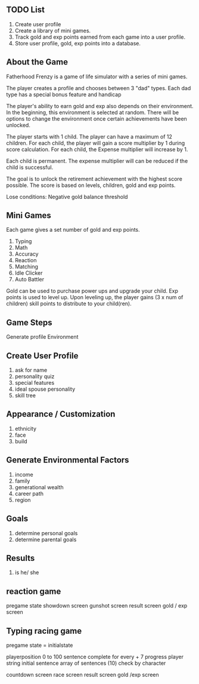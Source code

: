 ## TODO List

1. Create user profile
2. Create a library of mini games.
3. Track gold and exp points earned from each game into a user profile.
4. Store user profile, gold, exp points into a database.

## About the Game

Fatherhood Frenzy is a game of life simulator with a series of mini games.

The player creates a profile and chooses between 3 "dad" types.
Each dad type has a special bonus feature and handicap

The player's ability to earn gold and exp also depends on their environment.
In the beginning, this environment is selected at random.
There will be options to change the environment once certain achievements have been unlocked.

The player starts with 1 child. The player can have a maximum of 12 children.
For each child, the player will gain a score multiplier by 1 during score calculation.
For each child, the Expense multiplier will increase by 1.

Each child is permanent. The expense multiplier will can be reduced if the child is successful.

The goal is to unlock the retirement achievement with the highest score possible.
The score is based on levels, children, gold and exp points.

Lose conditions:
Negative gold balance threshold

## Mini Games

Each game gives a set number of gold and exp points.

1. Typing
2. Math
3. Accuracy
4. Reaction
5. Matching
6. Idle Clicker
7. Auto Battler

Gold can be used to purchase power ups and upgrade your child.
Exp points is used to level up.
Upon leveling up, the player gains (3 x num of children) skill points to distribute to your child(ren).

## Game Steps

Generate profile
Environment

## Create User Profile

1. ask for name
2. personality quiz
3. special features
4. ideal spouse personality
5. skill tree

## Appearance / Customization

1. ethnicity
2. face
3. build

## Generate Environmental Factors

1. income
2. family
3. generational wealth
4. career path
5. region

## Goals

1. determine personal goals
2. determine parental goals

## Results

1. is he/ she


## reaction game

pregame state
showdown screen
gunshot screen
result screen
gold / exp screen


## Typing racing game


pregame state = initialstate

playerposition
0 to 100
sentence complete for every + 7 progress
player string
initial sentence 
array of sentences (10)
check by character


countdown screen
race screen
result screen
gold /exp screen


